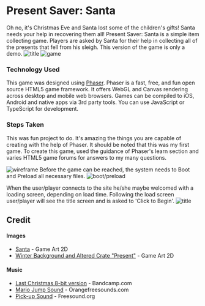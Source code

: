  # Present Saver: Santa
Oh no, it's Christmas Eve and Santa lost some of the children's gifts! Santa needs your help in recovering them all!
Present Saver: Santa is a simple item collecting game. Players are asked by Santa for their help in collecting all of the presents that fell from his sleigh. This version of the game is only a demo.
![title](http://i64.tinypic.com/hs9u84.png)
![game](http://i67.tinypic.com/2hsastk.png)

### Technology Used
This game was designed using [Phaser](phaser.io). Phaser is a fast, free, and fun open source HTML5 game framework. It offers WebGL and Canvas rendering across desktop and mobile web browsers. Games can be compiled to iOS, Android and native apps via 3rd party tools. You can use JavaScript or TypeScript for development.

### Steps Taken
This was fun project to do. It's amazing the things you are capable of creating with the help of Phaser. It should be noted that this was my first game. To create this game, used the guidance of Phaser's learn section and varies HTML5 game forums for answers to my many questions.

![wireframe](https://s3.amazonaws.com/assets.mockflow.com/app/wireframepro/company/C5901810158c94dd89360610d7674ffec/projects/D342148b80078da08a2a787c6f882edd6/pages/bc656f6e36a741a3807db34828cb8627/image/bc656f6e36a741a3807db34828cb8627.png)
Before the game can be reached, the system needs to Boot and Preload all necessary files.
![boot/preload](http://i65.tinypic.com/29wpr2v.png)

When the user/player connects to the site he/she maybe welcomed with a loading screen, depending on load time. Following the load screen user/player will see the title screen and is asked to 'Click to Begin'.
![title](http://i64.tinypic.com/hs9u84.png)

## Credit
#### Images
- [Santa](https://www.gameart2d.com/santa-claus-free-sprites.html) - Game Art 2D
- [Winter Background and Altered Crate "Present"](https://www.gameart2d.com/winter-platformer-game-tileset.html) - Game Art 2D

#### Music
- [Last Christmas 8-bit version](https://8bituniverse.bandcamp.com/track/last-christmas-8-bit-tribute-to-wham) - Bandcamp.com
- [Mario Jump Sound](http://www.orangefreesounds.com/mario-jump-sound/) - Orangefreesounds.com
- [Pick-up Sound](https://freesound.org/people/TreasureSounds/sounds/332629/) - Freesound.org
